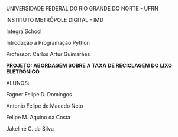 UNIVERSIDADE FEDERAL DO RIO GRANDE DO NORTE - UFRN

INSTITUTO METRÓPOLE DIGITAL - IMD

Integra School

Introdução à Programação Python

Professor: Carlos Artur Guimarães

**PROJETO: ABORDAGEM SOBRE A TAXA DE RECICLAGEM DO LIXO ELETRÔNICO**

ALUNOS:

Fagner Felipe D. Domingos

Antonio Felipe de Macedo Neto

Felipe M. Aquino da Costa

Jakeline C. da Silva
